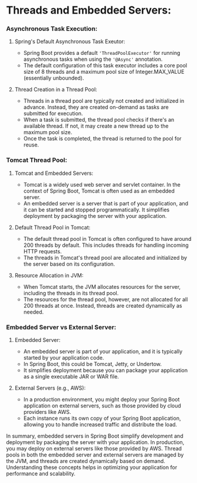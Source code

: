 # Threads and Embedded Servers:

### Asynchronous Task Execution:
1. Spring's Default Asynchronous Task Exeutor:
   - Spring Boot provides a default `'ThreadPoolExecutor'` for running asynchronous tasks
   when using the `'@Async'` annotation.
   - The default configuration of this task executor includes a core pool size of 8 threads
   and a maximum pool size of Integer.MAX_VALUE (essentially unbounded).

2. Thread Creation in a Thread Pool:
   - Threads in a thread pool are typically not created and initialized in advance. Instead,
   they are created on-demand as tasks are submitted for execution.
   - When a task is submitted, the thread pool checks if there's an available thread. If not,
   it may create a new thread up to the maximum pool size.
   - Once the task is completed, the thread is returned to the pool for reuse.

### Tomcat Thread Pool:

1. Tomcat and Embedded Servers:
   - Tomcat is a widely used web server and servlet container. In the context of Spring Boot,
   Tomcat is often used as an embedded server.
   - An embedded server is a server that is part of your application, and it can be started
   and stopped programmatically. It simplifies deployment by packaging the server with your
   application.

2. Default Thread Pool in Tomcat:
   - The default thread pool in Tomcat is often configured to have around 200 threads by
   default. This includes threads for handling incoming HTTP requests.
   - The threads in Tomcat's thread pool are allocated and initialized by the server based
   on its configuration.

3. Resource Allocation in JVM:
   - When Tomcat starts, the JVM allocates resources for the server, including the threads
   in its thread pool.
   - The resources for the thread pool, however, are not allocated for all 200 threads at
   once. Instead, threads are created dynamically as needed.

### Embedded Server vs External Server:

1. Embedded Server:
   - An embedded server is part of your application, and it is typically started by your
   application code.
   - In Spring Boot, this could be Tomcat, Jetty, or Undertow.
   - It simplifies deployment because you can package your application as a single executable
   JAR or WAR file.

2. External Servers (e.g., AWS):
   - In a production environment, you might deploy your Spring Boot application on external
   servers, such as those provided by cloud providers like AWS.
   - Each instance runs its own copy of your Spring Boot application, allowing you to handle
   increased traffic and distribute the load.

In summary, embedded servers in Spring Boot simplify development and deployment by packaging
the server with your application. In production, you may deploy on external servers like
those provided by AWS. Thread pools in both the embedded server and external servers are
managed by the JVM, and threads are created dynamically based on demand. Understanding these
concepts helps in optimizing your application for performance and scalability.

